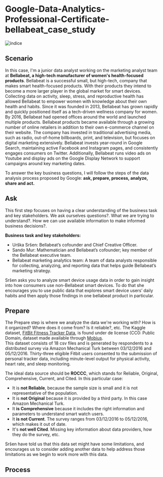 # Google-Data-Analytics-Professional-Certificate-bellabeat_case_study

![índice](https://user-images.githubusercontent.com/98779367/168304972-6ef68f87-f6e4-47ba-a97c-9716af2a0530.png)


## Scenario
In this case, I'm a junior data analyst working on the marketing analyst team at <b>Bellabeat, a high-tech manufacturer of women's health-focused products</b>.
Bellabeat is a successful small, but high-tech, company that makes smart health-focused products. With their products they intend to become a more larger player in the
global market for smart devices.
Collecting data on activity, sleep, stress, and reproductive health has allowed Bellabeat to empower women with
knowledge about their own health and habits. Since it was founded in 2013, Bellabeat has grown rapidly and quickly
positioned itself as a tech-driven wellness company for women.
By 2016, Bellabeat had opened offices around the world and launched multiple products. Bellabeat products became available
through a growing number of online retailers in addition to their own e-commerce channel on their website. The company
has invested in traditional advertising media, such as radio, out-of-home billboards, print, and television, but focuses on digital
marketing extensively. Bellabeat invests year-round in Google Search, maintaining active Facebook and Instagram pages, and
consistently engages consumers on Twitter. Additionally, Bellabeat runs video ads on Youtube and display ads on the Google
Display Network to support campaigns around key marketing dates.

To answer the key business questions, I will follow the steps of the
data analysis process proposed by Google: <b>ask, prepare, process, analyze, share and act.</b>

## Ask
This first step focuses on having a clear understanding of the business task and key stakeholders.
We ask ourselves questions?. What we are trying to understand?. How we can use available information to make informed business decisions?.

<b>Business task and key stakeholders:</b>
* Urška Sršen: Bellabeat’s cofounder and Chief Creative Officer.
* Sando Mur: Mathematician and Bellabeat’s cofounder; key member of the Bellabeat executive team.
* Bellabeat marketing analytics team: A team of data analysts responsible for collecting, analyzing, and
reporting data that helps guide Bellabeat’s marketing strategy.

Sršen asks you to analyze smart device usage data in order to gain insight into how consumers use non-Bellabeat smart
devices. To do that she encourages you to use public data that explores smart device users’ daily habits and then apply those findings in one bellabeat product in particular.

## Prepare
The Prepare step is where we analyze the data we're working with? How is it organized? Where does it come from? Is it reliable?, etc.
The Kaggle dataset, [FitBit Fitness Tracker Data](https://www.kaggle.com/datasets/arashnic/fitbit), is found under de license (CC0: Public Domain, dataset made available through [Mobius](https://www.kaggle.com/arashnic). 
<br>This dataset consists of 18 csv files and is generated by respondents to a distributed survey via Amazon Mechanical Turk between 03/12/2016 and 05/12/2016. Thirty-three eligible Fitbit users consented to the submission of personal tracker data, including minute-level output for physical activity, heart rate, and sleep monitoring.

The ideal data source should be <b>ROCCC</b>, which stands for Reliable, Original, Comprehensive, Current, and Cited. In this particular case:
* It is <b>not Reliable</b>, because the sample size is small and it is not representative of the population.
* It is <b>not Original</b> because it is provided by a third party. In this case Amazon Mechanical Turk.
* It <b>is Comprehensive</b> because it includes the right information and parameters to understand smart watch users. 
* It <b>is not Current</b>. The survey ranges from 03/12/2016 to 05/12/2016, which makes it out of date.
* It's <b>not well Cited</b>. Missing key information about data providers, how they do the survey, etc.

Sršen have told us that this data set might have some limitations, and encourages us to consider adding another data to help
address those limitations as we begin to work more with this data.

## Process

